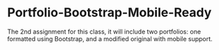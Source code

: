 # Portfolio-Bootstrap-Mobile-Ready
The 2nd assignment for this class, it will include two portfolios: one formatted using Bootstrap, and a modified original with mobile support.
